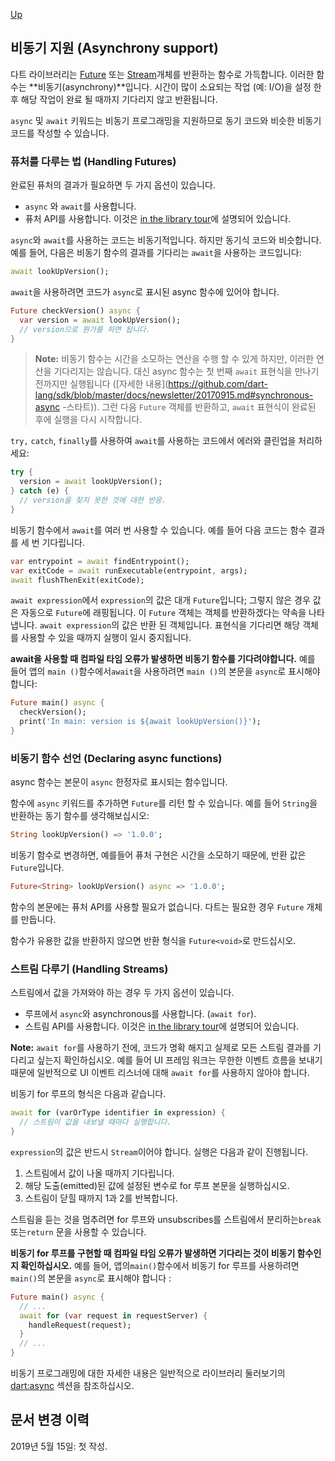 [Up](./index.md)

##  비동기 지원 (Asynchrony support)

다트 라이브러리는 [Future](#handling-futures) 또는 [Stream](#handling-streams)개체를 반환하는 함수로 가득합니다.  이러한 함수는 **비동기(asynchrony)**입니다. 시간이 많이 소요되는 작업 (예: I/O)을 설정 한 후 해당 작업이 완료 될 때까지 기다리지 않고 반환됩니다.

`async` 및 `await` 키워드는 비동기 프로그래밍을 지원하므로 동기 코드와 비슷한 비동기 코드를 작성할 수 있습니다.

<p id="handling-futres"/>

###  퓨처를 다루는 법 (Handling Futures)

완료된 퓨처의 결과가 필요하면 두 가지 옵션이 있습니다.

-  `async` 와  `await`를 사용합니다.
- 퓨처 API를 사용합니다. 이것은 [in the library tour](https://dart.dev/guides/libraries/library-tour#future)에 설명되어 있습니다.

`async`와 `await`를 사용하는  코드는 비동기적입니다. 하지만 동기식 코드와 비슷합니다. 예를 들어, 다음은 비동기 함수의 결과를 기다리는 `await`을 사용하는 코드입니다:

```dart
await lookUpVersion();
```

`await`을 사용하려면 코드가 `async`로 표시된 async 함수에 있어야 합니다.

```dart
Future checkVersion() async {
  var version = await lookUpVersion();
  // version으로 뭔가를 하면 됩니다.
}
```

> **Note:** 비동기 함수는 시간을 소모하는 연산을 수행 할 수 있게 하지만, 이러한 연산을 기다리지는 않습니다. 대신 async 함수는 첫 번째 `await` 표현식을 만나기 전까지만 실행됩니다 ([자세한 내용](https://github.com/dart-lang/sdk/blob/master/docs/newsletter/20170915.md#synchronous-async -스타트)). 그런 다음 `Future` 객체를 반환하고, `await` 표현식이 완료된 후에 실행을 다시 시작합니다.

`try,` `catch`, `finally`를 사용하여 `await`를 사용하는 코드에서 에러와 클린업을 처리하세요:

```dart
try {
  version = await lookUpVersion();
} catch (e) {
  // version을 찾지 못한 것에 대한 반응.
}
```

비동기 함수에서 `await`를 여러 번 사용할 수 있습니다. 예를 들어 다음 코드는 함수 결과를 세 번 기다립니다.

```dart
var entrypoint = await findEntrypoint();
var exitCode = await runExecutable(entrypoint, args);
await flushThenExit(exitCode);
```

`await expression`에서 `expression`의 값은 대개 `Future`입니다; 그렇지 않은 경우 값은 자동으로 `Future`에 래핑됩니다. 이 `Future` 객체는 객체를 반환하겠다는 약속을 나타냅니다. `await expression`의 값은 반환 된 객체입니다. 표현식을 기다리면 해당 객체를 사용할 수 있을 때까지 실행이 일시 중지됩니다.

**await을 사용할 때 컴파일 타임 오류가 발생하면 비동기 함수를 기다려야합니다.** 예를 들어 앱의 `main ()`함수에서`await`을 사용하려면 `main ()`의 본문을 `async`로 표시해야 합니다:

```dart
Future main() async {
  checkVersion();
  print('In main: version is ${await lookUpVersion()}');
}
```

<p id="declaring-async-functions"/>

###  비동기 함수 선언 (Declaring async functions)

async 함수는 본문이 `async` 한정자로 표시되는 함수입니다.

함수에 `async` 키워드를 추가하면 `Future`를 리턴 할 수 있습니다. 예를 들어 `String`을 반환하는 동기 함수를 생각해보십시오:

```dart
String lookUpVersion() => '1.0.0';
```

비동기 함수로 변경하면, 예를들어 퓨처 구현은 시간을 소모하기 때문에, 반환 값은 `Future`입니다.

```dart
Future<String> lookUpVersion() async => '1.0.0';
```

함수의 본문에는 퓨처 API를 사용할 필요가 없습니다. 다트는 필요한 경우 `Future` 개체를 만듭니다.

함수가 유용한 값을 반환하지 않으면 반환 형식을 `Future<void>`로 만드십시오.

<p id="handling-streams"/>

###  스트림 다루기 (Handling Streams)

스트림에서 값을 가져와야 하는 경우 두 가지 옵션이 있습니다.

- 루프에서 `async`와 asynchronous를 사용합니다. (`await for`).
- 스트림 API를 사용합니다. 이것은 [in the library tour](https://dart.dev/guides/libraries/library-tour#stream)에 설명되어 있습니다.

**Note:** `await for`를 사용하기 전에, 코드가 명확 해지고 실제로 모든 스트림 결과를 기다리고 싶는지 확인하십시오. 예를 들어 UI 프레임 워크는 무한한 이벤트 흐름을 보내기 때문에 일반적으로 UI 이벤트 리스너에 대해 `await for`를 사용하지 않아야 합니다.

비동기 for 루프의 형식은 다음과 같습니다.

```dart
await for (varOrType identifier in expression) {
  // 스트림이 값을 내보낼 때마다 실행합니다.
}
```

`expression`의 값은 반드시 `Stream`이어야 합니다. 실행은 다음과 같이 진행됩니다.

1. 스트림에서 값이 나올 때까지 기다립니다.
2. 해당 도출(emitted)된 값에 설정된 변수로 for 루프 본문을 실행하십시오.
3. 스트림이 닫힐 때까지 1과 2를 반복합니다.

스트림을 듣는 것을 멈추려면 for 루프와 unsubscribes를 스트림에서 분리하는`break` 또는`return` 문을 사용할 수 있습니다.

**비동기 for 루프를 구현할 때 컴파일 타임 오류가 발생하면 기다리는 것이 비동기 함수인지 확인하십시오.** 예를 들어, 앱의`main()`함수에서 비동기 for 루프를 사용하려면 `main()`의 본문을 `async`로 표시해야 합니다 :

```dart
Future main() async {
  // ...
  await for (var request in requestServer) {
    handleRequest(request);
  }
  // ...
}
```

비동기 프로그래밍에 대한 자세한 내용은 일반적으로 라이브러리 둘러보기의 [dart:async](https://dart.dev/guides/libraries/library-tour#dartasync---asynchronous-programming) 섹션을 참조하십시오.

## 문서 변경 이력

2019년 5월 15일: 첫 작성.
